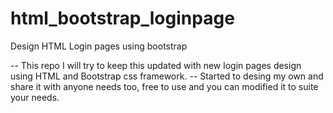 # html_bootstrap_loginpage

Design HTML Login pages using bootstrap

-- This repo I will try to keep this updated with new login pages design using HTML and Bootstrap css framework.
-- Started to desing my own and share it with anyone needs too, free to use and you can modified it to suite your needs.
